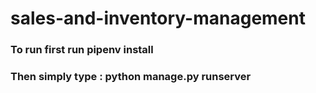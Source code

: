 # sales-and-inventory-management

### To run first run pipenv install
### Then simply type : python manage.py runserver

